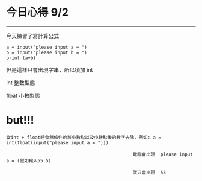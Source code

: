# 今日心得 9/2
---

今天練習了寫計算公式
```
a = input("please input a = ")
b = input("please input b = ")
print (a+b)
```
但是這樣只會出現字串，所以須加 int


int 整數型態

float 小數型態

# but!!! 

```
當int + float時會無條件的將小數點以及小數點後的數字去除，例如: a = int(float(input("please input a = ")))
                                                     
                                               電腦會出現  please input a = (假如輸入55.5)
                                               
                                               就只會出現  55
```
